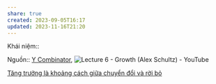 ```yaml
---
share: true
created: 2023-09-05T16:17
updated: 2023-11-16T21:20
---
```

Khái niệm:: 

Nguồn:: [Y Combinator](../../../%CE%9E%20Ngu%E1%BB%93n/Y%20Combinator.md), ![Lecture 6 - Growth (Alex Schultz) - YouTube](https://www.youtube.com/watch?v=n_yHZ_vKjno)

[Tăng trưởng là khoảng cách giữa chuyển đổi và rời bỏ](./T%C4%83ng%20tr%C6%B0%E1%BB%9Fng%20l%C3%A0%20kho%E1%BA%A3ng%20c%C3%A1ch%20gi%E1%BB%AFa%20chuy%E1%BB%83n%20%C4%91%E1%BB%95i%20v%C3%A0%20r%E1%BB%9Di%20b%E1%BB%8F.md)